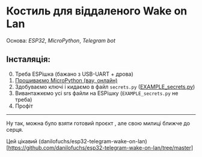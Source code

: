 # Костиль для віддаленого Wake on Lan

Основа: _ESP32_, _MicroPython_, _Telegram bot_

## Інсталяція:
0. Треба ESPішка (бажано з USB-UART + дрова)
1. [Прошиваємо MicroPython (вау, онлайн) ](https://bipes.net.br/flash/esp-web-tools/)
2. Здобуваємо ключі і кидаємо в файл `secrets.py` ([EXAMPLE_secrets.py](srs/EXAMPLE_secrets.py))
3. Вивантажкємо усі srs файли на ESPішку (`EXAMPLE_secrets.py` не треба)
4. Профіт

---
Ну так, можна було взяти готовий проєкт , але свою милиці ближче до серця.

Цей цікавий (danilofuchs/esp32-telegram-wake-on-lan)[https://github.com/danilofuchs/esp32-telegram-wake-on-lan/tree/master]
